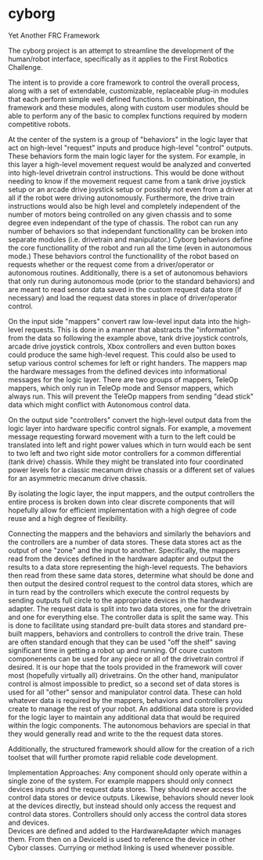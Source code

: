 # cyborg
Yet Another FRC Framework

The cyborg project is an attempt to streamline the development of the human/robot interface, specifically as it applies to the First Robotics Challenge. 

The intent is to provide a core framework to control the overall process, along with a set of extendable, customizable, replaceable plug-in modules that each perform simple well defined functions. In combination, the framework and these modules, along with custom user modules should be able to perform any of the basic to complex functions required by modern competitive robots. 

At the center of the system is a group of "behaviors" in the logic layer that act on high-level "request" inputs and produce high-level "control" outputs. These behaviors form the main logic layer for the system. For example, in this layer a high-level movement request would be analyzed and converted into high-level drivetrain control instructions. This would be done without needing to know if the movement request came from a tank drive joystick setup or an arcade drive joystick setup or possibly not even from a driver at all if the robot were driving autonomously. Furthermore, the drive train instructions would also be high level and completely independent of the number of motors being controlled on any given chassis and to some degree even independant of the type of chassis. The robot can run any number of behaviors so that independant functionallity can be broken into separate modules (i.e. drivetrain and manipulator.) Cyborg behaviors define the core functionallity of the robot and run all the time (even in autonomous mode.) These behaviors control the functionallity of the robot based on requests whether or the request come from a driver/operator or autonomous routines. Additionally, there is a set of autonomous behaviors that only run during autonomous mode (prior to the standard behaviors) and are meant to read sensor data saved in the custom request data store (if necessary) and load the request data stores in place of driver/operator control. 

On the input side "mappers" convert raw low-level input data into the high-level requests. This is done in a manner that abstracts the "information" from the data so following the example above, tank drive joystick controls, arcade drive joystick controls, Xbox controllers and even button boxes could produce the same high-level request. This could also be used to setup various control schemes for left or right handers. The mappers map the hardware messages from the defined devices into informational messages for the logic layer. There are two groups of mappers, TeleOp mappers, which only run in TeleOp mode and Sensor mappers, which always run. This will prevent the TeleOp mappers from sending "dead stick" data which might conflict with Autonomous control data.   

On the output side "controllers" convert the high-level output data from the logic layer into hardware specific control signals. For example, a movement message requesting forward movement with a turn to the left could be translated into left and right power values which in turn would each be sent to two left and two right side motor controllers for a common differential (tank drive) chassis. While they might be translated into four coordinated power levels for a classic mecanum drive chassis or a different set of values for an asymmetric mecanum drive chassis. 

By isolating the logic layer, the input mappers, and the output controllers the entire process is broken down into clear discrete components that will hopefully allow for efficient implementation with a high degree of code reuse and a high degree of flexibility. 

Connecting the mappers and the behaviors and similarly the behaviors and the controllers are a number of data stores. These data stores act as the output of one "zone" and the input to another. Specifically, the mappers read from the devices defined in the hardware adapter and output the results to a data store representing the high-level requests. The behaviors then read from these same data stores, determine what should be done and then output the desired control request to the control data stores, which are in turn read by the controllers which execute the control requests by sending outputs full circle to the appropriate devices in the hardware adapter. The request data is split into two data stores, one for the drivetrain and one for everything else. The controller data is split the same way. This is done to facilitate using standard pre-built data stores and standard pre-built mappers, behaviors and controllers to controll the drive train. These are often standard enough that they can be used "off the shelf" saving significant time in getting a robot up and running. Of coure custom componenents can be used for any piece or all of the drivetrain control if desired. It is our hope that the tools provided in the framework will cover most (hopefully virtually all) drivetrains. On the other hand, manipulator control is almost impossible to predict, so a second set of data stores is used for all "other" sensor and manipulator control data. These can hold whatever data is required by the mappers, behaviors and controllers you create to manage the rest of your robot. An additional data store is provided for the logic layer to maintain any additional data that would be required within the logic components. The autonomous behaviors are special in that they would generally read and write to the the request data stores.  

Additionally, the structured framework should allow for the creation of a rich toolset that will further promote rapid reliable code development. 

Implementation Approaches:
Any component should only operate within a single zone of the system. For example mappers should only connect devices inputs and the request data stores. They should never access the control data stores or device outputs. Likewise, behaviors should never look at the devices directly, but instead should only access the request and control data stores. Controllers should only access the control data stores and devices.   
Devices are defined and added to the HardwareAdapter which manages them. From then on a DeviceId is used to reference the device in other Cybor classes. 
Currying or method linking is used whenever possible. 



